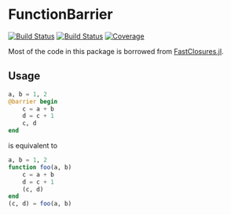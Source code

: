 # FunctionBarrier

[![Build Status](https://travis-ci.com/AStupidBear/FunctionBarrier.jl.svg?branch=master)](https://travis-ci.com/AStupidBear/FunctionBarrier.jl)
[![Build Status](https://ci.appveyor.com/api/projects/status/github/AStupidBear/FunctionBarrier.jl?svg=true)](https://ci.appveyor.com/project/AStupidBear/FunctionBarrier-jl)
[![Coverage](https://codecov.io/gh/AStupidBear/FunctionBarrier.jl/branch/master/graph/badge.svg)](https://codecov.io/gh/AStupidBear/FunctionBarrier.jl)

Most of the code in this package is borrowed from [FastClosures.jl](https://github.com/c42f/FastClosures.jl).

## Usage

```julia
a, b = 1, 2
@barrier begin
    c = a + b
    d = c + 1
    c, d
end
```

is equivalent to

```julia
a, b = 1, 2
function foo(a, b)
    c = a + b
    d = c + 1
    (c, d)
end
(c, d) = foo(a, b)
```